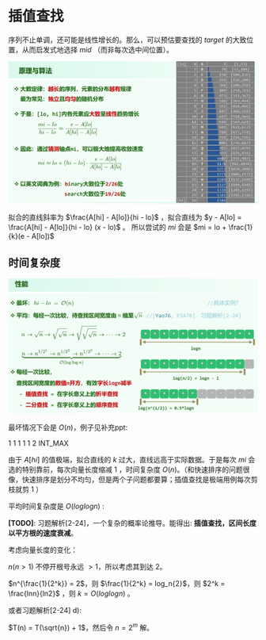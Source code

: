 # 插值查找

序列不止单调，还可能是线性增长的。那么，可以预估要查找的 $target$ 的大致位置，从而启发式地选择 $mid$ （而非每次选中间位置）。

![img](img/1.png)

拟合的直线斜率为 $\frac{A[hi] - A[lo]}{hi - lo}$ ，拟合直线为 $y - A[lo] = \frac{A[hi] - A[lo]}{hi - lo} (x - lo)$ 。 所以尝试的 $mi$ 会是 $mi = lo + \frac{1}{k}(e - A[lo])$

## 时间复杂度

![img](img/2.png)

最坏情况下会是 $O(n)$，例子见补充ppt:

1 1 1 1 1 2 INT_MAX

由于 $A[hi]$ 的值极端，拟合直线的 $k$ 过大，直线远高于实际数据。于是每次 $mi$ 会选的特别靠前，每次向量长度缩减 $1$ ，时间复杂度 $O(n)$。（和快速排序的问题很像，快速排序是划分不均匀，但是两个子问题都要算；插值查找是极端用例每次剪枝就剪 $1$ ）

平均时间复杂度是 $O(loglogn)$ :

**[TODO]**: 习题解析[2-24]，一个复杂的概率论推导。能得出: **插值查找，区间长度以平方根的速度衰减**。

考虑向量长度的变化：

$n (n > 1)$ 不停开根号永远 $> 1$，所以考虑其到达 $2$。

$n^{\frac{1}{2^k}} = 2$，则 $\frac{1}{2^k} = log_n{2}$，则 $2^k = \frac{lnn}{ln2}$ ，则 $k = O(loglogn)$ 。

或者习题解析[2-24] d): 

$T(n) = T(\sqrt{n}) + 1$，然后令 $n = 2^m$ 解。